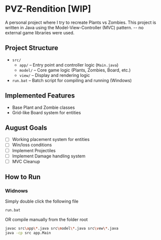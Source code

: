 # PVZ-Rendition [WIP]
A personal project where I try to recreate Plants vs Zombies. This project is written in Java using the Model-View-Controller (MVC) pattern. -- no external game libraries were used. 

## Project Structure
<ul>
  <li><code>src/</code>
    <ul>
      <li><code>app/</code> – Entry point and controller logic (<code>Main.java</code>)</li>
      <li><code>model/</code> – Core game logic (Plants, Zombies, Board, etc.)</li>
      <li><code>view/</code> – Display and rendering logic</li>
    </ul>
  </li>
  <li><code>run.bat</code> – Batch script for compiling and running (Windows)</li>
</ul>

## Implemented Features
- Base Plant and Zombie classes
- Grid-like Board system for entities

## August Goals
- [ ] Working placement system for entities
- [ ] Win/loss conditions
- [ ] Implement Projectiles
- [ ] Implement Damage handling system
- [ ] MVC Cleanup

## How to Run

### Widnows
Simply double click the following file
```bash
run.bat
```
OR compile manually from the folder root
```bash
javac src\app\*.java src\model\*.java src\vew\*.java
java -cp src app.Main
```

